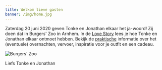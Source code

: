 ```yaml
---
title: Welkom lieve gasten
banner: /img/home.jpg
---
```


Zaterdag 20 juni 2020 geven Tonke en Jonathan elkaar het ja-woord! Zij doen dat in Burgers' Zoo in Arnhem. In de [Love Story](/love-story) lees je hoe Tonke en Jonathan elkaar ontmoet hebben. Bekijk de [praktische](/praktisch) informatie over het (eventuele) overnachten, vervoer, inspiratie voor je outfit en een cadeau. <!-- Heb je een trouwkaart ontvangen? Meld je dan snel aan/af via het formulier op de [aanmeld](/aanmelden) pagina. -->

<!-- HIER MOET NOG EEN AANMELDKNOP -->

![Burgers' Zoo](/img/burgers-zoo.jpg)

<!--   Bekijk het [programma](http://localhost:1313/programma/) op zaterdag 20 juni 2020.  -->

Liefs Tonke en Jonathan